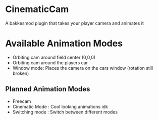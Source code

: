 # CinematicCam
A bakkesmod plugin that takes your player camera and animates it

# Available Animation Modes
- Orbiting cam around field center (0,0,0)
- Orbiting cam around the players car
- Window mode: Places the camera on the cars window (rotation still broken)

## Planned Animation Modes
- Freecam
- Cinematic Mode : Cool looking animations idk 
- Switching mode : Switch between different modes
